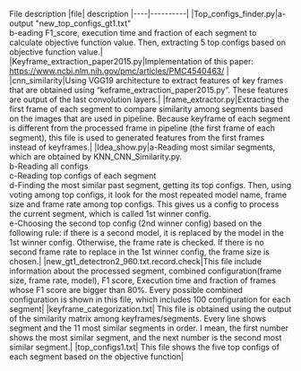 
File description
|file| description
|----|----------|
|Top_configs_finder.py|a-output "new_top_configs_gt1.txt" <br> b-eading F1_score, execution time and fraction of each segment to calculate objective function value. Then, extracting 5 top configs based on objective function value.|
|Keyframe_extraction_paper2015.py|Implementation of this paper: https://www.ncbi.nlm.nih.gov/pmc/articles/PMC4540463/ |
|cnn_similarity|Using VGG19 architecture to extract features of key frames that are obtained using “keframe_extraction_paper2015.py”. These features are output of the last convolution layers.|
|frame_extractor.py|Extracting the first frame of each segment to compare similarity among segments based on the images that are used in pipeline. Because keyframe of each segment is different from the processed frame in pipeline (the first frame of each segment), this file is used to generated features from the first frames instead of keyframes.|
|Idea_show.py|a-Reading most similar segments, which are obtained by KNN_CNN_Similarity.py.<br>b-Reading all configs<br>c-Reading top configs of each segment<br>d-Finding the most similar past segment, getting its top configs. Then, using voting among top configs, it look for the most repeated model name, frame size and frame rate among top configs. This gives us a config to process the current segment, which is called 1st winner config.<br>e-Choosing the second top config (2nd winner config) based on the following rule: if there is a second model, it is replaced by the model in the 1st winner config. Otherwise, the frame rate is checked. If there is no second frame rate to replace in the 1st winner config, the frame size is chosen.|
|new_gt1_detectron2_960.txt.record.check|This file include information about the processed segment, combined configuration(frame size, frame rate, model), F1 score, Execution time and fraction of frames whose F1 score are bigger than 80%. Every possible combined configuration is shown in this file, which includes 100 configuration for each segment|
|keyframe_categorization.txt| This file is obtained using the output of the similarity matrix among keyframes/segments. Every line shows segment and the 11 most similar segments in order. I mean, the first number shows the most similar segment, and the next number is the second most similar segment.|
|top_configs1.txt| This file shows the five top configs of each segment based on the objective function|
